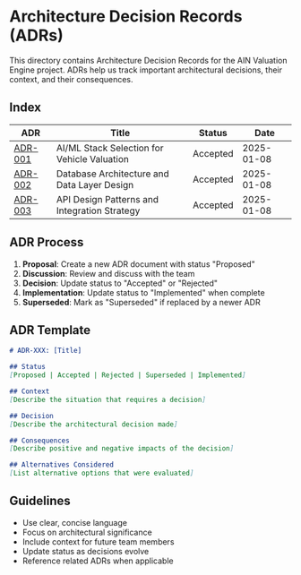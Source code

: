 # Architecture Decision Records (ADRs)

This directory contains Architecture Decision Records for the AIN Valuation Engine project. ADRs help us track important architectural decisions, their context, and their consequences.

## Index

| ADR | Title | Status | Date |
|-----|-------|--------|------|
| [ADR-001](./001-ai-ml-stack-selection.md) | AI/ML Stack Selection for Vehicle Valuation | Accepted | 2025-01-08 |
| [ADR-002](./002-database-architecture.md) | Database Architecture and Data Layer Design | Accepted | 2025-01-08 |
| [ADR-003](./003-api-design-patterns.md) | API Design Patterns and Integration Strategy | Accepted | 2025-01-08 |

## ADR Process

1. **Proposal**: Create a new ADR document with status "Proposed"
2. **Discussion**: Review and discuss with the team
3. **Decision**: Update status to "Accepted" or "Rejected"
4. **Implementation**: Update status to "Implemented" when complete
5. **Superseded**: Mark as "Superseded" if replaced by a newer ADR

## ADR Template

```markdown
# ADR-XXX: [Title]

## Status
[Proposed | Accepted | Rejected | Superseded | Implemented]

## Context
[Describe the situation that requires a decision]

## Decision
[Describe the architectural decision made]

## Consequences
[Describe positive and negative impacts of the decision]

## Alternatives Considered
[List alternative options that were evaluated]
```

## Guidelines

- Use clear, concise language
- Focus on architectural significance
- Include context for future team members
- Update status as decisions evolve
- Reference related ADRs when applicable
